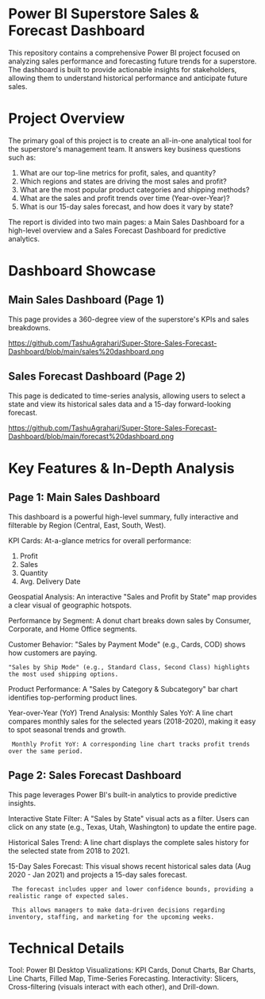 # Power BI Superstore Sales & Forecast Dashboard
This repository contains a comprehensive Power BI project focused on analyzing sales performance and forecasting future trends for a superstore. The dashboard is built to provide actionable insights for        stakeholders, allowing them to understand historical performance and anticipate future sales.

# Project Overview
The primary goal of this project is to create an all-in-one analytical tool for the superstore's management team. It answers key business questions such as:

 1. What are our top-line metrics for profit, sales, and quantity?
 2. Which regions and states are driving the most sales and profit?
 3. What are the most popular product categories and shipping methods?
 4. What are the sales and profit trends over time (Year-over-Year)? 
 5. What is our 15-day sales forecast, and how does it vary by state?

The report is divided into two main pages: a Main Sales Dashboard for a high-level overview and a Sales Forecast Dashboard for predictive analytics.

# Dashboard Showcase
## Main Sales Dashboard (Page 1)
This page provides a 360-degree view of the superstore's KPIs and sales breakdowns.

https://github.com/TashuAgrahari/Super-Store-Sales-Forecast-Dashboard/blob/main/sales%20dashboard.png

## Sales Forecast Dashboard (Page 2)
This page is dedicated to time-series analysis, allowing users to select a state and view its historical sales data and a 15-day forward-looking forecast.

https://github.com/TashuAgrahari/Super-Store-Sales-Forecast-Dashboard/blob/main/forecast%20dashboard.png

# Key Features & In-Depth Analysis
## Page 1: Main Sales Dashboard
This dashboard is a powerful high-level summary, fully interactive and filterable by Region (Central, East, South, West).

 KPI Cards: At-a-glance metrics for overall performance:
  1. Profit
  2. Sales
  3. Quantity
  4. Avg. Delivery Date

 Geospatial Analysis: An interactive "Sales and Profit by State" map provides a clear visual of geographic hotspots.

 Performance by Segment: A donut chart breaks down sales by Consumer, Corporate, and Home Office segments.

 Customer Behavior:
    "Sales by Payment Mode" (e.g., Cards, COD) shows how customers are paying.
    
    "Sales by Ship Mode" (e.g., Standard Class, Second Class) highlights the most used shipping options.

 Product Performance: A "Sales by Category & Subcategory" bar chart identifies top-performing product lines.

 Year-over-Year (YoY) Trend Analysis:
     Monthly Sales YoY: A line chart compares monthly sales for the selected years (2018-2020), making it easy to spot seasonal trends and growth.
     
     Monthly Profit YoY: A corresponding line chart tracks profit trends over the same period.

## Page 2: Sales Forecast Dashboard
This page leverages Power BI's built-in analytics to provide predictive insights.

 Interactive State Filter: A "Sales by State" visual acts as a filter. Users can click on any state (e.g., Texas, Utah, Washington) to update the entire page.

 Historical Sales Trend: A line chart displays the complete sales history for the selected state from 2018 to 2021.

 15-Day Sales Forecast:
     This visual shows recent historical sales data (Aug 2020 - Jan 2021) and projects a 15-day sales forecast.
     
     The forecast includes upper and lower confidence bounds, providing a realistic range of expected sales.
     
     This allows managers to make data-driven decisions regarding inventory, staffing, and marketing for the upcoming weeks.
     
# Technical Details
  Tool: Power BI Desktop
  Visualizations: KPI Cards, Donut Charts, Bar Charts, Line Charts, Filled Map, Time-Series Forecasting.
  Interactivity: Slicers, Cross-filtering (visuals interact with each other), and Drill-down.
